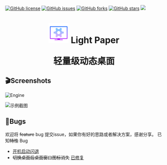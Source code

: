<a href="https://github.com/Ohto-Ai/LightPaper/blob/main/LICENSE"><img alt="GitHub license" src="https://img.shields.io/github/license/Ohto-Ai/LightPaper"></a>
<a href="https://github.com/Ohto-Ai/LightPaper/issues"><img alt="GitHub issues" src="https://img.shields.io/github/issues/Ohto-Ai/LightPaper"></a>
<a href="https://github.com/Ohto-Ai/LightPaper/network"><img alt="GitHub forks" src="https://img.shields.io/github/forks/Ohto-Ai/LightPaper"></a>
<a href="https://github.com/Ohto-Ai/LightPaper/stargazers"><img alt="GitHub stars" src="https://img.shields.io/github/stars/Ohto-Ai/LightPaper"></a>
<a href="https://github.com/Ohto-Ai/LightPaper/stargazers"><img src="https://img.shields.io/badge/WELCOME-STAR-red"></a>

<h1 align="center"><img src="icons/icons8-wallpaper-engine-64.png"> Light Paper 
<p align="center">轻量级动态桌面 </p>

## 🎬Screenshots

![Engine](https://i.loli.net/2020/12/22/HinbZmfEPza4DKo.png)

![示例截图](https://i.loli.net/2020/12/21/DcvEdBojpsUMF1W.png)



## :bug:Bugs

欢迎将 <del>feature</del> bug 提交issue，如果你有好的思路或者解决方案，感谢分享。
已知<del>特性</del> Bug

- [开机启动闪退](https://github.com/thatboy-echo/LightPaper/issues/1)
- <del>切换桌面后桌面窗口图标消失</del> [已修复](https://github.com/thatboy-echo/LightPaper/commit/b86a4bd30728a3e879073ab73c08499fe4525a14)
